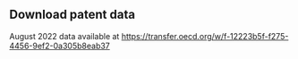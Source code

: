 ## Download patent data

August 2022 data available at https://transfer.oecd.org/w/f-12223b5f-f275-4456-9ef2-0a305b8eab37